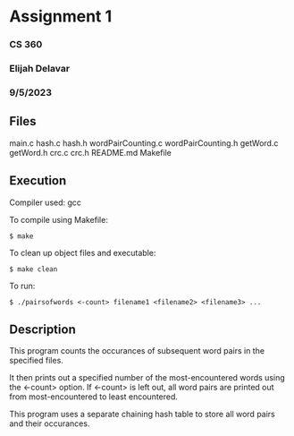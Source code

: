 # Assignment 1

### CS 360

### Elijah Delavar

### 9/5/2023

## Files

main.c hash.c hash.h wordPairCounting.c wordPairCounting.h getWord.c getWord.h crc.c crc.h README.md Makefile

## Execution

Compiler used: gcc

To compile using Makefile:

    $ make

To clean up object files and executable:

    $ make clean

To run:

    $ ./pairsofwords <-count> filename1 <filename2> <filename3> ...

## Description

This program counts the occurances of subsequent word pairs in the specified files.

It then prints out a specified number of the most-encountered words using the <-count> option.
If <-count> is left out, all word pairs are printed out from most-encountered to least encountered.

This program uses a separate chaining hash table to store all word pairs and their occurances.
